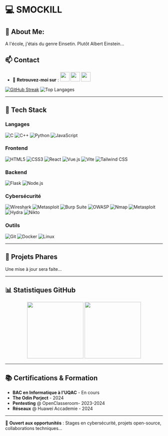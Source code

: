 # 💻 SMOCKILL
## 💫 About Me:
 A l'école, j'étais du genre Einsetin. Plutôt Albert Einstein...
 ## 📫 Contact
- 🔗 **Retrouvez-moi sur** : 
[<img src="https://img.icons8.com/fluency/48/instagram-new.png" width="30">](https://www.instagram.com/smoctar_lo/)
[<img src="https://img.icons8.com/fluency/48/x.png" width="30">](https://x.com/Smocskill)
[<img src="https://img.icons8.com/color/48/linkedin.png" width="30">](https://www.linkedin.com/in/sidy-moctar-lo-a78793298/)

[![GitHub Streak](https://streak-stats.demolab.com/?user=SMoctarL&theme=dark)](https://git.io/streak-stats)
![Top Langages](https://github-readme-stats.vercel.app/api/top-langs/?username=SMoctarL&layout=compact&theme=dark&hide_border=true)

---

## 🔧 Tech Stack

### **Langages**
![C](https://img.shields.io/badge/C-00599C?style=for-the-badge&logo=c&logoColor=white)
![C++](https://img.shields.io/badge/C%2B%2B-00599C?style=for-the-badge&logo=c%2B%2B&logoColor=white)
![Python](https://img.shields.io/badge/Python-3776AB?style=for-the-badge&logo=python&logoColor=white)
![JavaScript](https://img.shields.io/badge/JavaScript-F7DF1E?style=for-the-badge&logo=javascript&logoColor=black)

### **Frontend**
![HTML5](https://img.shields.io/badge/HTML5-E34F26?style=for-the-badge&logo=html5&logoColor=white)
![CSS3](https://img.shields.io/badge/CSS3-1572B6?style=for-the-badge&logo=css3&logoColor=white)
![React](https://img.shields.io/badge/React-20232A?style=for-the-badge&logo=react&logoColor=61DAFB)
![Vue.js](https://img.shields.io/badge/Vue.js-4FC08D?style=for-the-badge&logo=vuedotjs&logoColor=white)
![Vite](https://img.shields.io/badge/Vite-B73BFE?style=for-the-badge&logo=vite&logoColor=FFD62E)
![Tailwind CSS](https://img.shields.io/badge/Tailwind_CSS-38B2AC?style=for-the-badge&logo=tailwind-css&logoColor=white)

### **Backend**
![Flask](https://img.shields.io/badge/Flask-000000?style=for-the-badge&logo=flask&logoColor=white)
![Node.js](https://img.shields.io/badge/Node.js-43853D?style=for-the-badge&logo=node.js&logoColor=white)

### **Cybersécurité**
![Wireshark](https://img.shields.io/badge/Wireshark-1679A7?style=for-the-badge&logo=wireshark&logoColor=white)
![Metasploit](https://img.shields.io/badge/Metasploit-258B8B?style=for-the-badge)
![Burp Suite](https://img.shields.io/badge/Burp_Suite-FF6633?style=for-the-badge)
![OWASP](https://img.shields.io/badge/OWASP-000000?style=for-the-badge&logo=owasp&logoColor=white)
![Nmap](https://img.shields.io/badge/Nmap-FF6600?style=for-the-badge&logo=Nmap&logoColor=white)
![Metasploit](https://img.shields.io/badge/Metasploit-258B8B?style=for-the-badge&logo=metasploit&logoColor=white)
![Hydra](https://img.shields.io/badge/Hydra-8A2BE2?style=for-the-badge)
![Nikto](https://img.shields.io/badge/Nikto-000000?style=for-the-badge)

### **Outils**
![Git](https://img.shields.io/badge/Git-F05032?style=for-the-badge&logo=git&logoColor=white)
![Docker](https://img.shields.io/badge/Docker-2CA5E0?style=for-the-badge&logo=docker&logoColor=white)
![Linux](https://img.shields.io/badge/Linux-FCC624?style=for-the-badge&logo=linux&logoColor=black)

---

## 🚀 Projets Phares
Une mise à jour sera faite...

---

## 📊 Statistiques GitHub
<div align="center">
  <img height="180em" src="https://github-readme-stats.vercel.app/api?username=SMoctarL&show_icons=true&theme=vision-friendly-dark&include_all_commits=true&count_private=true"/>
  <img height="180em" src="https://github-readme-stats.vercel.app/api/top-langs/?username=SMoctarL&layout=compact&theme=vision-friendly-dark"/>
</div>

---

## 📚 Certifications & Formation
- **BAC en Informatique à l'UQAC**  - En cours
- **The Odin Porject** - 2024
- **Pentesting** @ OpenClasseroom- 2023-2024
- **Réseaux** @ Huawei Accademie - 2024

---

🚀 **Ouvert aux opportunités** : Stages en cybersécurité, projets open-source, collaborations techniques...

